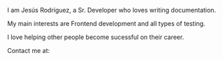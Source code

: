 I am Jesús Rodríguez, a Sr. Developer who loves writing documentation.

My main interests are Frontend development and all types of testing.

I love helping other people become sucessful on their career.

Contact me at: